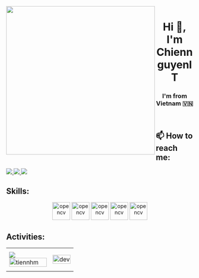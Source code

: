 <img align="left" width="400" src="https://github.githubassets.com/images/modules/profile/profile-first-repo.svg">
<h1 align="center">Hi 👋, I'm ChiennguyenIT</h1>
<p align="center">
  <h3 align="center">I'm from Vietnam 🇻🇳 </h3>
</p>


<br />

## 📫 How to reach me:
  <a href="https://www.facebook.com/hear.lcy" alt="Facebook">
    <img src="https://img.icons8.com/fluent/48/000000/facebook-new.png" target="_blank" />
  </a> 
  <a href="https://github.com/ChienNguyenIT" alt="Github">
    <img src="https://img.icons8.com/fluent/48/000000/github.png"/>
  <a href="mailto:chien1382001@gmail.com" alt="Email">
    <img src="https://img.icons8.com/fluent/48/000000/mailing.png"/>
  </a>
</p>

## Skills:
<p align="center">
  <img src="https://img.icons8.com/color/256/python--v1.png" alt="opencv" width="48" height="48"/> 
  <img src="https://img.icons8.com/color/256/kotlin.png" alt="opencv" width="48" height="48"/>
  <img src="https://img.icons8.com/color/48/000000/mongodb.png" alt="opencv" width="48" height="48"/>
  <img src="https://img.icons8.com/color/256/tableau-software.png" alt="opencv" width="48" height="48"/>
  <img src="https://img.icons8.com/external-wanicon-two-tone-wanicon/256/external-sql-server-big-data-wanicon-two-tone-wanicon.png" alt="opencv" width="48" height="48"/>

## Activities:
<table style="width:100%;">
  <tr>
    <td>
      <img src="https://codelearn.io/Media/Default/Users/hauvuhdvn/top10pl/Capture.JPG"/>
      <img src="https://github-readme-stats.vercel.app/api?username=tiennhm&bg_color=FFFFFF00&text_color=179fa3&show_icons=true&count_private=true&include_all_commits=true&custom_title=Hoạt%20động%20trên%20Github" alt="tiennhm" width="100%"/>
    </td>
    <td>
      <p align="center"> 
        <img src="https://cdn.dribbble.com/users/1059583/screenshots/4171367/coding-freak.gif" alt="dev" width="100%"/>
      </p>
    </td>
  </tr>
</table>

